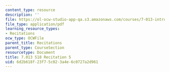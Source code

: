 ```yaml
---
content_type: resource
description: ''
file: https://ol-ocw-studio-app-qa.s3.amazonaws.com/courses/7-013-introductory-biology-spring-2018/6d2b618f23f75c023a4e6c0727a2d961_MIT7_013s18R5Q.pdf
file_type: application/pdf
learning_resource_types:
- Recitations
ocw_type: OCWFile
parent_title: Recitations
parent_type: CourseSection
resourcetype: Document
title: 7.013 S18 Recitation 5
uid: 6d2b618f-23f7-5c02-3a4e-6c0727a2d961
---
```

